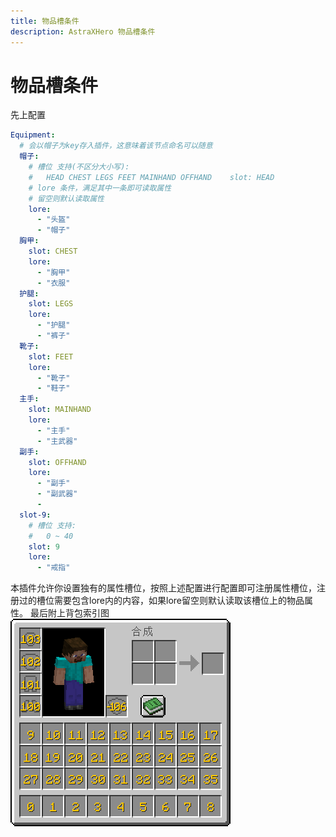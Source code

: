 ```yaml
---
title: 物品槽条件
description: AstraXHero 物品槽条件
---
```

# 物品槽条件
先上配置
```yaml
Equipment:  
  # 会以帽子为key存入插件，这意味着该节点命名可以随意  
  帽子:  
    # 槽位 支持(不区分大小写):  
    #   HEAD CHEST LEGS FEET MAINHAND OFFHAND    slot: HEAD  
    # lore 条件，满足其中一条即可读取属性  
    # 留空则默认读取属性  
    lore:  
      - "头盔"  
      - "帽子"  
  胸甲:  
    slot: CHEST  
    lore:  
      - "胸甲"  
      - "衣服"  
  护腿:  
    slot: LEGS  
    lore:  
      - "护腿"  
      - "裤子"  
  靴子:  
    slot: FEET  
    lore:  
      - "靴子"  
      - "鞋子"  
  主手:  
    slot: MAINHAND  
    lore:  
      - "主手"  
      - "主武器"  
  副手:  
    slot: OFFHAND  
    lore:  
      - "副手"  
      - "副武器"  
      -  
  slot-9:  
    # 槽位 支持:  
    #   0 ~ 40    
    slot: 9  
    lore:  
      - "戒指"
```
本插件允许你设置独有的属性槽位，按照上述配置进行配置即可注册属性槽位，注册过的槽位需要包含lore内的内容，如果lore留空则默认读取该槽位上的物品属性。
最后附上背包索引图
![背包索引](../../../public/images/doc/背包索引.jpg)
